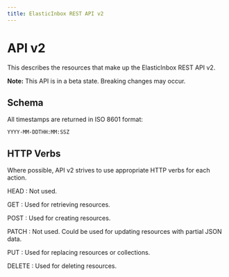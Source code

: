 ```yaml
---
title: ElasticInbox REST API v2
---
```


# API v2

This describes the resources that make up the ElasticInbox REST API v2.

**Note:** This API is in a beta state. Breaking changes may occur.

## Schema

All timestamps are returned in ISO 8601 format:

    YYYY-MM-DDTHH:MM:SSZ

## HTTP Verbs

Where possible, API v2 strives to use appropriate HTTP verbs for each
action.

HEAD
: Not used.

GET
: Used for retrieving resources.

POST
: Used for creating resources.

PATCH
: Not used. Could be used for updating resources with partial JSON data.

PUT
: Used for replacing resources or collections.

DELETE
: Used for deleting resources.